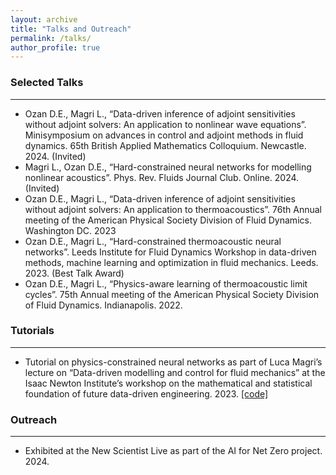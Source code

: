 ```yaml
---
layout: archive
title: "Talks and Outreach"
permalink: /talks/
author_profile: true
---
```


### Selected Talks
***
* Ozan D.E., Magri L., “Data-driven inference of adjoint sensitivities without adjoint solvers: An application to nonlinear wave equations”. Minisymposium on advances in control and adjoint methods in fluid dynamics. 65th British Applied Mathematics Colloquium. Newcastle. 2024. (Invited)
* Magri L., Ozan D.E., “Hard-constrained neural networks for modelling nonlinear acoustics”. Phys. Rev. Fluids Journal Club. Online. 2024. (Invited)
* Ozan D.E., Magri L., “Data-driven inference of adjoint sensitivities without adjoint solvers: An application to thermoacoustics”. 76th Annual meeting of the American Physical Society Division of Fluid Dynamics. Washington DC. 2023
* Ozan D.E., Magri L., “Hard-constrained thermoacoustic neural networks”. Leeds Institute for Fluid Dynamics Workshop in data-driven methods, machine learning and optimization in fluid mechanics. Leeds. 2023. (Best Talk Award)
* Ozan D.E., Magri L., “Physics-aware learning of thermoacoustic limit cycles”. 75th Annual meeting of the American Physical Society Division of Fluid Dynamics. Indianapolis. 2022.

### Tutorials
***
* Tutorial on physics-constrained neural networks as part of Luca Magri’s lecture on “Data-driven modelling and control for fluid mechanics” at the Isaac Newton Institute’s workshop on the mathematical and statistical foundation of future data-driven engineering. 2023. [[code]](https://github.com/MagriLab/NewtonWorkshop2023/tree/main/thermoacoustic_neural_networks)

### Outreach
***
* Exhibited at the New Scientist Live as part of the AI for Net Zero project. 2024.